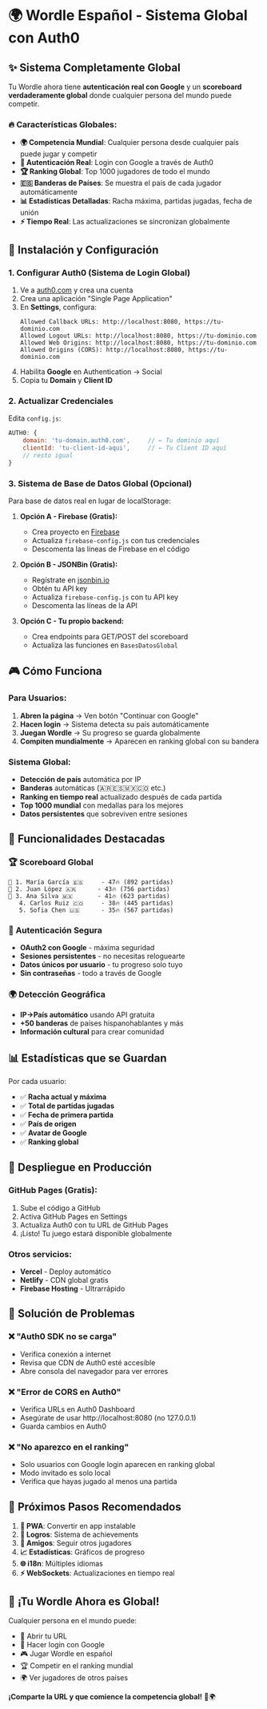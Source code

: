 # 🌍 Wordle Español - Sistema Global con Auth0

## ✨ **Sistema Completamente Global**

Tu Wordle ahora tiene **autenticación real con Google** y un **scoreboard verdaderamente global** donde cualquier persona del mundo puede competir.

### 🔥 **Características Globales:**

- **🌍 Competencia Mundial**: Cualquier persona desde cualquier país puede jugar y competir
- **🔐 Autenticación Real**: Login con Google a través de Auth0
- **🏆 Ranking Global**: Top 1000 jugadores de todo el mundo
- **🇪🇸 Banderas de Países**: Se muestra el país de cada jugador automáticamente
- **📊 Estadísticas Detalladas**: Racha máxima, partidas jugadas, fecha de unión
- **⚡ Tiempo Real**: Las actualizaciones se sincronizan globalmente

## 🚀 **Instalación y Configuración**

### 1. **Configurar Auth0** (Sistema de Login Global)

1. Ve a [auth0.com](https://auth0.com) y crea una cuenta
2. Crea una aplicación "Single Page Application"
3. En **Settings**, configura:
   ```
   Allowed Callback URLs: http://localhost:8080, https://tu-dominio.com
   Allowed Logout URLs: http://localhost:8080, https://tu-dominio.com
   Allowed Web Origins: http://localhost:8080, https://tu-dominio.com
   Allowed Origins (CORS): http://localhost:8080, https://tu-dominio.com
   ```
4. Habilita **Google** en Authentication → Social
5. Copia tu **Domain** y **Client ID**

### 2. **Actualizar Credenciales**

Edita `config.js`:
```javascript
AUTH0: {
    domain: 'tu-domain.auth0.com',     // ← Tu dominio aquí
    clientId: 'tu-client-id-aqui',     // ← Tu Client ID aquí
    // resto igual
}
```

### 3. **Sistema de Base de Datos Global (Opcional)**

Para base de datos real en lugar de localStorage:

1. **Opción A - Firebase (Gratis):**
   - Crea proyecto en [Firebase](https://firebase.google.com)
   - Actualiza `firebase-config.js` con tus credenciales
   - Descomenta las líneas de Firebase en el código

2. **Opción B - JSONBin (Gratis):**
   - Regístrate en [jsonbin.io](https://jsonbin.io)
   - Obtén tu API key
   - Actualiza `firebase-config.js` con tu API key
   - Descomenta las líneas de la API

3. **Opción C - Tu propio backend:**
   - Crea endpoints para GET/POST del scoreboard
   - Actualiza las funciones en `BasesDatosGlobal`

## 🎮 **Cómo Funciona**

### **Para Usuarios:**
1. **Abren la página** → Ven botón "Continuar con Google"
2. **Hacen login** → Sistema detecta su país automáticamente  
3. **Juegan Wordle** → Su progreso se guarda globalmente
4. **Compiten mundialmente** → Aparecen en ranking global con su bandera

### **Sistema Global:**
- **Detección de país** automática por IP
- **Banderas** automáticas (🇦🇷🇪🇸🇲🇽🇨🇴 etc.)
- **Ranking en tiempo real** actualizado después de cada partida
- **Top 1000 mundial** con medallas para los mejores
- **Datos persistentes** que sobreviven entre sesiones

## 🌟 **Funcionalidades Destacadas**

### 🏆 **Scoreboard Global**
```
🥇 1. María García 🇪🇸     - 47🔥 (892 partidas)
🥈 2. Juan López 🇦🇷      - 43🔥 (756 partidas) 
🥉 3. Ana Silva 🇲🇽       - 41🔥 (623 partidas)
   4. Carlos Ruiz 🇨🇴     - 38🔥 (445 partidas)
   5. Sofia Chen 🇺🇸      - 35🔥 (567 partidas)
```

### 🔐 **Autenticación Segura**
- **OAuth2 con Google** - máxima seguridad
- **Sesiones persistentes** - no necesitas reloguearte
- **Datos únicos por usuario** - tu progreso solo tuyo
- **Sin contraseñas** - todo a través de Google

### 🌍 **Detección Geográfica**
- **IP→País automático** usando API gratuita
- **+50 banderas** de países hispanohablantes y más
- **Información cultural** para crear comunidad

## 📊 **Estadísticas que se Guardan**

Por cada usuario:
- ✅ **Racha actual y máxima**
- ✅ **Total de partidas jugadas**  
- ✅ **Fecha de primera partida**
- ✅ **País de origen**
- ✅ **Avatar de Google**
- ✅ **Ranking global**

## 🚀 **Despliegue en Producción**

### **GitHub Pages (Gratis):**
1. Sube el código a GitHub
2. Activa GitHub Pages en Settings
3. Actualiza Auth0 con tu URL de GitHub Pages
4. ¡Listo! Tu juego estará disponible globalmente

### **Otros servicios:**
- **Vercel** - Deploy automático
- **Netlify** - CDN global gratis
- **Firebase Hosting** - Ultrarrápido

## 🔧 **Solución de Problemas**

### ❌ **"Auth0 SDK no se carga"**
- Verifica conexión a internet
- Revisa que CDN de Auth0 esté accesible
- Abre consola del navegador para ver errores

### ❌ **"Error de CORS en Auth0"**
- Verifica URLs en Auth0 Dashboard
- Asegúrate de usar http://localhost:8080 (no 127.0.0.1)
- Guarda cambios en Auth0

### ❌ **"No aparezco en el ranking"**
- Solo usuarios con Google login aparecen en ranking global
- Modo invitado es solo local
- Verifica que hayas jugado al menos una partida

## 🎯 **Próximos Pasos Recomendados**

1. **📱 PWA**: Convertir en app instalable
2. **🏅 Logros**: Sistema de achievements 
3. **👥 Amigos**: Seguir otros jugadores
4. **📈 Estadísticas**: Gráficos de progreso
5. **🌐 i18n**: Múltiples idiomas
6. **⚡ WebSockets**: Actualizaciones en tiempo real

## 🌟 **¡Tu Wordle Ahora es Global!**

Cualquier persona en el mundo puede:
- 🔗 Abrir tu URL
- 🔐 Hacer login con Google  
- 🎮 Jugar Wordle en español
- 🏆 Competir en el ranking mundial
- 🌍 Ver jugadores de otros países

**¡Comparte la URL y que comience la competencia global!** 🚀🌍 